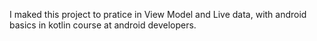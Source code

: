 I maked this project to pratice in View Model and Live data,
with android basics in kotlin course at android developers.  